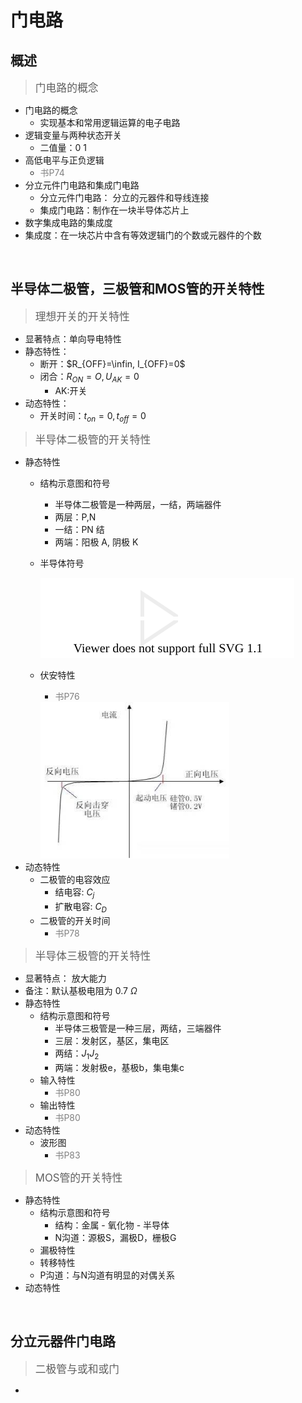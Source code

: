 <link rel=stylesheet href=style.css>

# **门电路**
## **概述**
> <big>门电路的概念</big>
- 门电路的概念
  - 实现基本和常用逻辑运算的电子电路
- 逻辑变量与两种状态开关
  - 二值量：0 1
- 高低电平与正负逻辑
  - <font color=grey> 书P74 </font>
- 分立元件门电路和集成门电路
  - 分立元件门电路： 分立的元器件和导线连接
  - 集成门电路：制作在一块半导体芯片上
- 数字集成电路的集成度
- 集成度：在一块芯片中含有等效逻辑门的个数或元器件的个数
  
<br>

## **半导体二极管，三极管和MOS管的开关特性**
> <big> 理想开关的开关特性 </big>
- 显著特点：单向导电特性
- 静态特性：
  - 断开：$R_{OFF}=\infin, I_{OFF}=0$
  - 闭合：$R_{ON}=O, U_{AK}=0$ 
    - <span class=note>AK:开关</span>
- 动态特性：
  - 开关时间：$t_{on}=0, t_{off}=0$

> <big> 半导体二极管的开关特性 </big>
- 静态特性
  - 结构示意图和符号
    - 半导体二极管是一种两层，一结，两端器件
    - 两层：P,N
    - 一结：PN 结
    - 两端：阳极 A, 阴极 K
  - 半导体符号

    <img src="images/svg/2_diode_si.svg">

  - 伏安特性
    - <font color=grey> 书P76 </font>  
    <img class="pic" src="images/png/半导体二极管伏安特性曲线.png" height=250px>
- 动态特性
  - 二极管的电容效应
    - 结电容: $C_{j}$
    - 扩散电容: $C_{D}$
  - 二极管的开关时间
    - <font color=grey> 书P78 </font>

> <big> 半导体三极管的开关特性 </big>
- 显著特点： 放大能力
- 备注：默认基极电阻为 0.7 $\Omega$
- 静态特性
  - 结构示意图和符号
    - 半导体三极管是一种三层，两结，三端器件
    - 三层：发射区，基区，集电区
    - 两结：$J_{1}　J_{2}$
    - 两端：发射极e，基极b，集电集c
  - 输入特性
    - <font color=grey> 书P80 </font>
  - 输出特性
    - <font color=grey> 书P80 </font>
- 动态特性
  - 波形图
    - <font color=grey> 书P83 </font>

> <big> MOS管的开关特性 </big>
- 静态特性
  - 结构示意图和符号
    - 结构：金属 - 氧化物 - 半导体
    - N沟道：源极S，漏极D，栅极G
  - 漏极特性
  - 转移特性
  - P沟道：与N沟道有明显的对偶关系
- 动态特性

<br>

## **分立元器件门电路**
> <big> 二极管与或和或门 </big>
- 